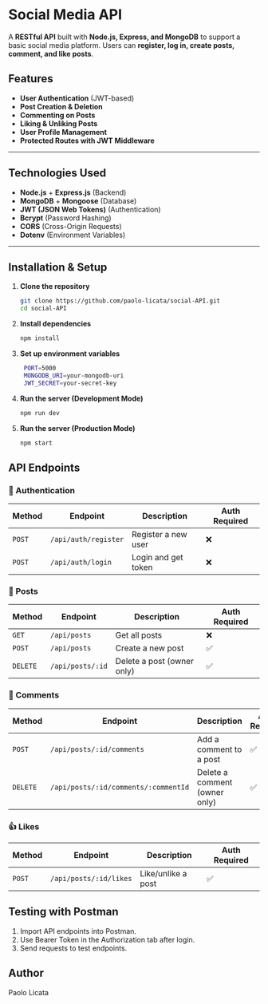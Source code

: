 # Social Media API

A **RESTful API** built with **Node.js, Express, and MongoDB** to support a basic social media platform. Users can **register, log in, create posts, comment, and like posts**.

## Features
- **User Authentication** (JWT-based)
- **Post Creation & Deletion**
- **Commenting on Posts**
- **Liking & Unliking Posts**
- **User Profile Management**
- **Protected Routes with JWT Middleware**

---

## Technologies Used
- **Node.js** + **Express.js** (Backend)
- **MongoDB** + **Mongoose** (Database)
- **JWT (JSON Web Tokens)** (Authentication)
- **Bcrypt** (Password Hashing)
- **CORS** (Cross-Origin Requests)
- **Dotenv** (Environment Variables)

---

## Installation & Setup

1. **Clone the repository**  
   ```bash
   git clone https://github.com/paolo-licata/social-API.git
   cd social-API
   ```

2. **Install dependencies**  
   ```bash
   npm install
   ```

3. **Set up environment variables**  
   ```bash
    PORT=5000
    MONGODB_URI=your-mongodb-uri
    JWT_SECRET=your-secret-key
   ```

4. **Run the server (Development Mode)**  
   ```bash
   npm run dev
   ```

5. **Run the server (Production Mode)**  
   ```bash
   npm start
   ```

## API Endpoints

### 🔑 Authentication
| Method | Endpoint            | Description         | Auth Required |
|--------|----------------------|---------------------|--------------|
| `POST` | `/api/auth/register` | Register a new user | ❌ |
| `POST` | `/api/auth/login`    | Login and get token | ❌ |

### 📝 Posts
| Method  | Endpoint         | Description                 | Auth Required |
|---------|-----------------|-----------------------------|--------------|
| `GET`   | `/api/posts`     | Get all posts               | ❌ |
| `POST`  | `/api/posts`     | Create a new post           | ✅ |
| `DELETE` | `/api/posts/:id` | Delete a post (owner only)  | ✅ |

### 💬 Comments
| Method  | Endpoint                                  | Description                  | Auth Required |
|---------|------------------------------------------|------------------------------|--------------|
| `POST`  | `/api/posts/:id/comments`               | Add a comment to a post      | ✅ |
| `DELETE` | `/api/posts/:id/comments/:commentId`    | Delete a comment (owner only) | ✅ |

### 👍 Likes
| Method  | Endpoint               | Description           | Auth Required |
|---------|------------------------|-----------------------|--------------|
| `POST`  | `/api/posts/:id/likes` | Like/unlike a post   | ✅ |


## Testing with Postman

1. Import API endpoints into Postman.
2. Use Bearer Token in the Authorization tab after login.
3. Send requests to test endpoints.

## Author

Paolo Licata